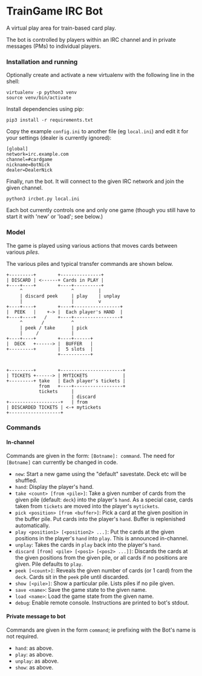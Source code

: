 # TrainGame IRC Bot

A virtual play area for train-based card play.

The bot is controlled by players within an IRC channel and in private messages (PMs) to individual players.

### Installation and running

Optionally create and activate a new virtualenv with the following line in the shell:

```
virtualenv -p python3 venv
source venv/bin/activate
```

Install dependencies using pip:

```
pip3 install -r requirements.txt
```

Copy the example `config.ini` to another file (eg `local.ini`) and edit it for your settings (dealer is currently ignored):

```
[global]
network=irc.example.com
channel=#cardgame
nickname=BotNick
dealer=DealerNick
```

Finally, run the bot. It will connect to the given IRC network and join the given channel.

```
python3 ircbot.py local.ini
```

Each bot currently controls one and only one game (though you still have to start it with 'new' or 'load'; see below.)

### Model

The game is played using various actions that moves cards between various _piles_.

The various piles and typical transfer commands are shown below.

```
+---------+        +---------------+
| DISCARD | <------+ Cards in PLAY |
+----+----+        +----+----------+
     ^                  ^         |
     | discard peek     | play    | unplay
     |                  |         v
+----+----+        +----+-----------------+
|  PEEK   |    +-> |  Each player's HAND  |
+----+----+   /    +----+-----------------+
     ^       /          ^
     | peek / take      | pick
     |     /            |
+----+----+        +----+------+
|  DECK   +------> |  BUFFER   |
+---------+        |  5 slots  |
                   +-----------+


+---------+        +-----------------------+
| TICKETS +------> | MYTICKETS             |
+---------+ take   | Each player's tickets |
            from   +----+------------------+
            tickets     |
                        | discard
+-------------------+   | from
| DISCARDED TICKETS | <-+ mytickets
+-------------------+
```

### Commands

#### In-channel

Commands are given in the form: `[Botname]: command`. The need for `[Botname]` can currently be changed in code.

* `new`: Start a new game using the "default" savestate. Deck etc will be shuffled.
* `hand`: Display the player's hand.
* `take <count> [from <pile>]`: Take a given number of cards from the given pile (default: `deck`) into the player's `hand`. As a special case, cards taken from `tickets` are moved into the player's `mytickets`.
* `pick <position> [from <buffer>]`: Pick a card at the given position in the buffer pile. Put cards into the player's `hand`. Buffer is replenished automatically.
* `play <position1> [<position2> ...]`: Put the cards at the given positions in the player's `hand` into `play`. This is announced in-channel.
* `unplay`: Takes the cards in `play` back into the player's `hand`.
* `discard [from] <pile> [<pos1> [<pos2> ...]]`: Discards the cards at the given positions from the given pile, or all cards if no positions are given. Pile defaults to `play`.
* `peek [<count>]`: Reveals the given number of cards (or 1 card) from the `deck`. Cards sit in the `peek` pile until discarded.
* `show [<pile>]`: Show a particular pile. Lists piles if no pile given.
* `save <name>`: Save the game state to the given name.
* `load <name>`: Load the game state from the given name.
* `debug`: Enable remote console. Instructions are printed to bot's stdout.


#### Private message to bot

Commands are given in the form `command`; ie prefixing with the Bot's name is not required.

* `hand`: as above.
* `play`: as above.
* `unplay`: as above.
* `show`: as above.

